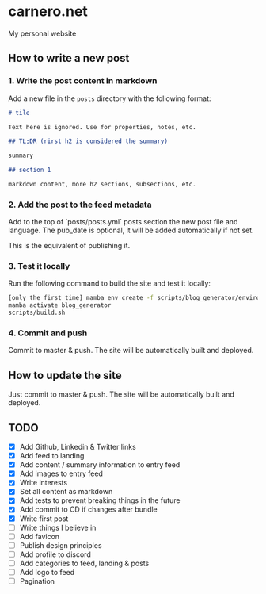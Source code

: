 # carnero.net

My personal website

## How to write a new post

### 1. Write the post content in markdown

Add a new file in the `posts` directory with the following format:

```markdown
# tile

Text here is ignored. Use for properties, notes, etc.

## TL;DR (rirst h2 is considered the summary)

summary

## section 1

markdown content, more h2 sections, subsections, etc.
```

### 2. Add the post to the feed metadata

Add to the top of ´posts/posts.yml´ posts section the new post file and language. The pub_date is optional, it will be added automatically if not set.

This is the equivalent of publishing it.

### 3. Test it locally

Run the following command to build the site and test it locally:

```bash
[only the first time] mamba env create -f scripts/blog_generator/environment.yml
mamba activate blog_generator
scripts/build.sh
```

### 4. Commit and push

Commit to master & push. The site will be automatically built and deployed.

## How to update the site

Just commit to master & push. The site will be automatically built and deployed.

## TODO

- [x] Add Github, Linkedin & Twitter links
- [x] Add feed to landing
- [x] Add content / summary information to entry feed
- [x] Add images to entry feed
- [x] Write interests
- [x] Set all content as markdown
- [x] Add tests to prevent breaking things in the future
- [x] Add commit to CD if changes after bundle
- [x] Write first post
- [ ] Write things I believe in
- [ ] Add favicon
- [ ] Publish design principles
- [ ] Add profile to discord
- [ ] Add categories to feed, landing & posts
- [ ] Add logo to feed
- [ ] Pagination